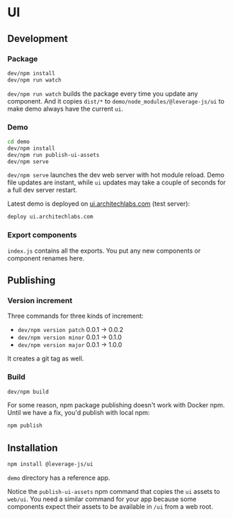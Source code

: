 # UI

## Development

### Package

```bash
dev/npm install
dev/npm run watch
```

`dev/npm run watch` builds the package every time you update any component.
And it copies `dist/*` to `demo/node_modules/@leverage-js/ui` to make demo
always have the current `ui`.

### Demo

```bash
cd demo
dev/npm install
dev/npm run publish-ui-assets
dev/npm serve
```

`dev/npm serve` launches the dev web server with hot module reload. Demo file
updates are instant, while `ui` updates may take a couple of seconds for a full
dev server restart.

Latest demo is deployed on [ui.architechlabs.com](http://ui.architechlabs.com)
(test server):

```bash
deploy ui.architechlabs.com
```

### Export components

`index.js` contains all the exports. You put any new components or
component renames here.

## Publishing

### Version increment

Three commands for three kinds of increment:
- `dev/npm version patch` 0.0.1 -> 0.0.2
- `dev/npm version minor` 0.0.1 -> 0.1.0
- `dev/npm version major` 0.0.1 -> 1.0.0

It creates a git tag as well.

### Build

```bash
dev/npm build
```

For some reason, npm package publishing doesn't work with Docker npm.
Until we have a fix, you'd publish with local npm:
```bash
npm publish
```

## Installation

```bash
npm install @leverage-js/ui
```

`demo` directory has a reference app.

Notice the `publish-ui-assets`
npm command that copies the `ui` assets to `web/ui`. You need a similar
command for your app because some components expect their assets to be available
in `/ui` from a web root.
